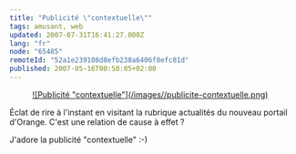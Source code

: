 ```yaml
---
title: "Publicité \"contextuelle\""
tags: amusant, web
updated: 2007-07-31T16:41:27.000Z
lang: "fr"
node: "65485"
remoteId: "52a1e239108d8efb238a6406f8efc81d"
published: 2007-05-16T00:50:05+02:00
---
```

 


<figure class="object-center"><a href="/images/publicite-contextuelle.png">![Publicité "contextuelle"](/images//publicite-contextuelle.png)
</a></figure>




 
Éclat de rire à l'instant en visitant la rubrique actualités du nouveau portail d'Orange. C'est une relation de cause à effet ?

 
J'adore la publicité &quot;contextuelle&quot; :-)


